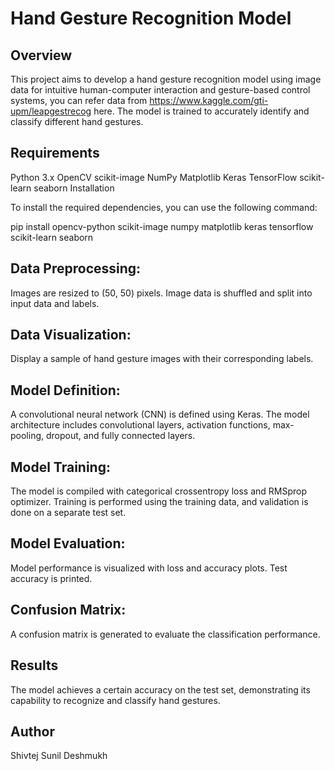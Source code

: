 # Hand Gesture Recognition Model

## Overview

This project aims to develop a hand gesture recognition model using image data for intuitive human-computer interaction and gesture-based control systems, you can refer data from https://www.kaggle.com/gti-upm/leapgestrecog here. The model is trained to accurately identify and classify different hand gestures.

## Requirements

Python 3.x OpenCV scikit-image NumPy Matplotlib Keras TensorFlow scikit-learn seaborn Installation

To install the required dependencies, you can use the following command:

pip install opencv-python scikit-image numpy matplotlib keras tensorflow scikit-learn seaborn

## Data Preprocessing:

Images are resized to (50, 50) pixels. Image data is shuffled and split into input data and labels.

## Data Visualization:

Display a sample of hand gesture images with their corresponding labels.

## Model Definition:

A convolutional neural network (CNN) is defined using Keras. The model architecture includes convolutional layers, activation functions, max-pooling, dropout, and fully connected layers.

## Model Training:

The model is compiled with categorical crossentropy loss and RMSprop optimizer. Training is performed using the training data, and validation is done on a separate test set.

## Model Evaluation:

Model performance is visualized with loss and accuracy plots. Test accuracy is printed.

## Confusion Matrix:

A confusion matrix is generated to evaluate the classification performance.

## Results

The model achieves a certain accuracy on the test set, demonstrating its capability to recognize and classify hand gestures.

## Author

Shivtej Sunil Deshmukh
